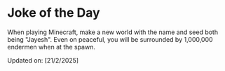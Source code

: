 # Joke of the Day

<!-- #joke -->
When playing Minecraft, make a new world with the name and seed both being "Jayesh". Even on peaceful, you will be surrounded by 1,000,000 endermen when at the spawn.

Updated on: [21/2/2025]
<!-- #jokeEnd -->